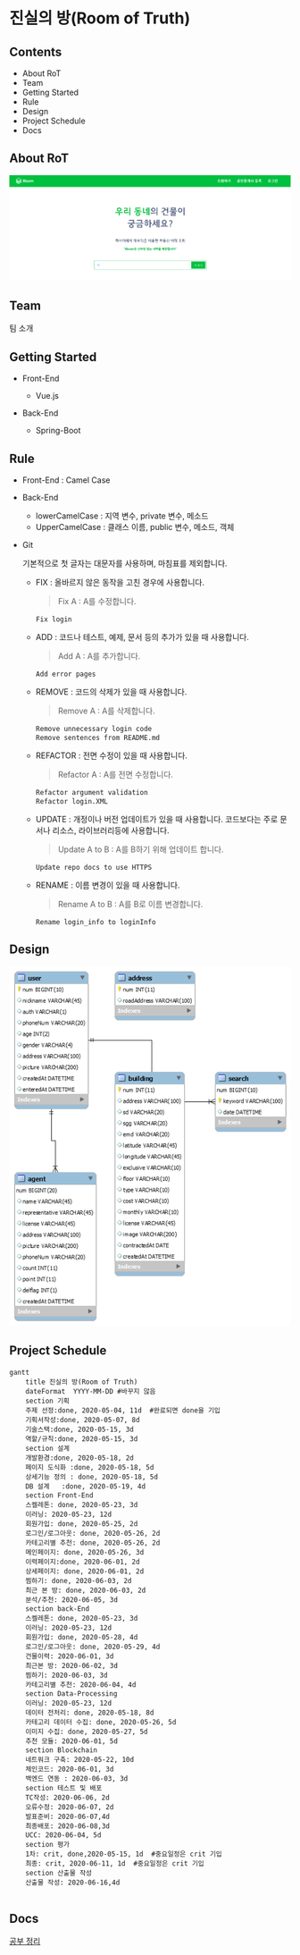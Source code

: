 # 진실의 방(Room of Truth)

## Contents

- About RoT
- Team
- Getting Started
- Rule
- Design
- Project Schedule
- Docs

## About RoT

![RoT 메인사진 or icon](./image/mainpage.PNG)

## Team

팀 소개

## Getting Started

- Front-End
  - Vue.js

- Back-End
  - Spring-Boot

## Rule

- Front-End : Camel Case

- Back-End

  - lowerCamelCase : 지역 변수, private 변수, 메소드
  - UpperCamelCase : 클래스 이름, public 변수, 메소드, 객체 

- Git

  기본적으로 첫 글자는 대문자를 사용하며, 마침표를 제외합니다.

  - FIX : 올바르지 않은 동작을 고친 경우에 사용합니다.

    > Fix A  : A를 수정합니다.

    ```
    Fix login
    ```

  - ADD : 코드나 테스트, 예제, 문서 등의 추가가 있을 때 사용합니다.

    > Add A : A를 추가합니다.

    ```
    Add error pages
    ```

  - REMOVE : 코드의 삭제가 있을 때 사용합니다.

    > Remove A : A를 삭제합니다.

    ```
    Remove unnecessary login code
    Remove sentences from README.md
    ```

  - REFACTOR : 전면 수정이 있을 때 사용합니다.

    > Refactor A : A를 전면 수정합니다.

    ```
    Refactor argument validation
    Refactor login.XML
    ```

  - UPDATE : 개정이나 버전 업데이트가 있을 때 사용합니다. 코드보다는 주로 문서나 리소스, 라이브러리등에 사용합니다.

    > Update A to B : A를 B하기 위해 업데이트 합니다.

    ```
    Update repo docs to use HTTPS
    ```

  - RENAME : 이름 변경이 있을 때 사용합니다.

    > Rename A to B : A를 B로 이름 변경합니다.

    ```
    Rename login_info to loginInfo
    ```

## Design

![ERD](./image/ERD.png)


## Project Schedule

```mermaid
gantt
    title 진실의 방(Room of Truth)
    dateFormat  YYYY-MM-DD #바꾸지 않음 
    section 기획
    주제 선정:done, 2020-05-04, 11d  #완료되면 done을 기입
    기획서작성:done, 2020-05-07, 8d
    기술스택:done, 2020-05-15, 3d
    역할/규칙:done, 2020-05-15, 3d
    section 설계
    개발환경:done, 2020-05-18, 2d
    페이지 도식화	:done, 2020-05-18, 5d
    상세기능 정의 : done, 2020-05-18, 5d 
    DB 설계	:done, 2020-05-19, 4d
    section Front-End
    스켈레톤: done, 2020-05-23, 3d
   	이러닝: 2020-05-23, 12d
    회원가입: done, 2020-05-25, 2d
    로그인/로그아웃: done, 2020-05-26, 2d
    카테고리별 추천: done, 2020-05-26, 2d
    메인페이지: done, 2020-05-26, 3d
    이력페이지:done, 2020-06-01, 2d
    상세페이지: done, 2020-06-01, 2d
    찜하기: done, 2020-06-03, 2d
    최근 본 방: done, 2020-06-03, 2d
    분석/추천: 2020-06-05, 3d
    section back-End
    스켈레톤: done, 2020-05-23, 3d
   	이러닝: 2020-05-23, 12d
    회원가입: done, 2020-05-28, 4d
    로그인/로그아웃: done, 2020-05-29, 4d
   	건물이력: 2020-06-01, 3d
    최근본 방: 2020-06-02, 3d
    찜하기: 2020-06-03, 3d
	카테고리별 추천: 2020-06-04, 4d
	section Data-Processing
   	이러닝: 2020-05-23, 12d
    데이터 전처리: done, 2020-05-18, 8d
    카테고리 데이터 수집: done, 2020-05-26, 5d
    이미지 수집: done, 2020-05-27, 5d
    추천 모듈: 2020-06-01, 5d
    section Blockchain
    네트워크 구축: 2020-05-22, 10d
    체인코드: 2020-06-01, 3d 
   	백엔드 연동 : 2020-06-03, 3d
   	section 테스트 및 배포
   	TC작성: 2020-06-06, 2d
   	오류수정: 2020-06-07, 2d
   	발표준비: 2020-06-07,4d
   	최종배포: 2020-06-08,3d
   	UCC: 2020-06-04, 5d
   	section 평가
   	1차: crit, done,2020-05-15, 1d  #중요일정은 crit 기입
    최종: crit, 2020-06-11, 1d  #중요일정은 crit 기입
    section 산출물 작성
 	산출물 작성: 2020-06-16,4d
   
```



## Docs

[공부 정리](./%5B08%5D%20docs)